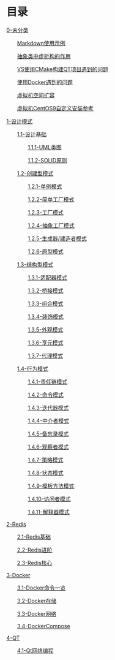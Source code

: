 ﻿# 目录

[0-未分类](https://github.com/qinlw/myBlog/tree/main/0-%E6%9C%AA%E5%88%86%E7%B1%BB)

&emsp;&emsp;[Markdown使用示例](https://github.com/qinlw/myBlog/blob/main/0-%E6%9C%AA%E5%88%86%E7%B1%BB/Markdown%E4%BD%BF%E7%94%A8%E7%A4%BA%E4%BE%8B.md)

&emsp;&emsp;[抽象类中虚析构的作用](https://github.com/qinlw/myBlog/blob/main/0-%E6%9C%AA%E5%88%86%E7%B1%BB/%E6%8A%BD%E8%B1%A1%E7%B1%BB%E4%B8%AD%E8%99%9A%E6%9E%90%E6%9E%84%E7%9A%84%E4%BD%9C%E7%94%A8.md)

&emsp;&emsp;[VS使用CMake构建QT项目遇到的问题](https://github.com/qinlw/myBlog/blob/main/0-%E6%9C%AA%E5%88%86%E7%B1%BB/VS%E4%BD%BF%E7%94%A8CMake%E6%9E%84%E5%BB%BAQT%E9%A1%B9%E7%9B%AE%E9%81%87%E5%88%B0%E7%9A%84%E9%97%AE%E9%A2%98.md)

&emsp;&emsp;[使用Docker遇到的问题](https://github.com/qinlw/myBlog/blob/main/0-%E6%9C%AA%E5%88%86%E7%B1%BB/%E4%BD%BF%E7%94%A8Docker%E9%81%87%E5%88%B0%E7%9A%84%E9%97%AE%E9%A2%98.md)

&emsp;&emsp;[虚拟机空间扩容](https://github.com/qinlw/myBlog/blob/main/0-%E6%9C%AA%E5%88%86%E7%B1%BB/%E8%99%9A%E6%8B%9F%E6%9C%BA%E7%A9%BA%E9%97%B4%E6%89%A9%E5%AE%B9.md)

&emsp;&emsp;[虚拟机CentOS9自定义安装参考](https://github.com/qinlw/myBlog/blob/main/0-%E6%9C%AA%E5%88%86%E7%B1%BB/%E8%99%9A%E6%8B%9F%E6%9C%BACentOS9%E8%87%AA%E5%AE%9A%E4%B9%89%E5%AE%89%E8%A3%85%E5%8F%82%E8%80%83.md)

[1-设计模式](https://github.com/qinlw/myBlog/tree/main/1-%E8%AE%BE%E8%AE%A1%E6%A8%A1%E5%BC%8F)

&emsp;&emsp;[1.1-设计基础](https://github.com/qinlw/myBlog/tree/main/1-%E8%AE%BE%E8%AE%A1%E6%A8%A1%E5%BC%8F/1.1-%E8%AE%BE%E8%AE%A1%E5%9F%BA%E7%A1%80)

&emsp;&emsp;&emsp;&emsp;[1.1.1-UML类图](https://github.com/qinlw/myBlog/blob/main/1-%E8%AE%BE%E8%AE%A1%E6%A8%A1%E5%BC%8F/1.1-%E8%AE%BE%E8%AE%A1%E5%9F%BA%E7%A1%80/1.1.1-UML%E7%B1%BB%E5%9B%BE.md)

&emsp;&emsp;&emsp;&emsp;[1.1.2-SOLID原则](https://github.com/qinlw/myBlog/blob/main/1-%E8%AE%BE%E8%AE%A1%E6%A8%A1%E5%BC%8F/1.1-%E8%AE%BE%E8%AE%A1%E5%9F%BA%E7%A1%80/1.1.2-SOLID%E5%8E%9F%E5%88%99.md)

&emsp;&emsp;[1.2-创建型模式](https://github.com/qinlw/myBlog/tree/main/1-%E8%AE%BE%E8%AE%A1%E6%A8%A1%E5%BC%8F/1.2-%E5%88%9B%E5%BB%BA%E5%9E%8B%E6%A8%A1%E5%BC%8F)

&emsp;&emsp;&emsp;&emsp;[1.2.1-单例模式](https://github.com/qinlw/myBlog/blob/main/1-%E8%AE%BE%E8%AE%A1%E6%A8%A1%E5%BC%8F/1.2-%E5%88%9B%E5%BB%BA%E5%9E%8B%E6%A8%A1%E5%BC%8F/1.2.1-%E5%8D%95%E4%BE%8B%E6%A8%A1%E5%BC%8F.md)

&emsp;&emsp;&emsp;&emsp;[1.2.2-简单工厂模式](https://github.com/qinlw/myBlog/blob/main/1-%E8%AE%BE%E8%AE%A1%E6%A8%A1%E5%BC%8F/1.2-%E5%88%9B%E5%BB%BA%E5%9E%8B%E6%A8%A1%E5%BC%8F/1.2.2-%E7%AE%80%E5%8D%95%E5%B7%A5%E5%8E%82%E6%A8%A1%E5%BC%8F.md)

&emsp;&emsp;&emsp;&emsp;[1.2.3-工厂模式](https://github.com/qinlw/myBlog/blob/main/1-%E8%AE%BE%E8%AE%A1%E6%A8%A1%E5%BC%8F/1.2-%E5%88%9B%E5%BB%BA%E5%9E%8B%E6%A8%A1%E5%BC%8F/1.2.3-%E5%B7%A5%E5%8E%82%E6%A8%A1%E5%BC%8F.md)

&emsp;&emsp;&emsp;&emsp;[1.2.4-抽象工厂模式](https://github.com/qinlw/myBlog/blob/main/1-%E8%AE%BE%E8%AE%A1%E6%A8%A1%E5%BC%8F/1.2-%E5%88%9B%E5%BB%BA%E5%9E%8B%E6%A8%A1%E5%BC%8F/1.2.4-%E6%8A%BD%E8%B1%A1%E5%B7%A5%E5%8E%82%E6%A8%A1%E5%BC%8F.md)

&emsp;&emsp;&emsp;&emsp;[1.2.5-生成器/建造者模式](https://github.com/qinlw/myBlog/blob/main/1-%E8%AE%BE%E8%AE%A1%E6%A8%A1%E5%BC%8F/1.2-%E5%88%9B%E5%BB%BA%E5%9E%8B%E6%A8%A1%E5%BC%8F/1.2.5-%E7%94%9F%E6%88%90%E5%99%A8%EF%BC%88%E5%BB%BA%E9%80%A0%E8%80%85%EF%BC%89%E6%A8%A1%E5%BC%8F.md)

&emsp;&emsp;&emsp;&emsp;[1.2.6-原型模式](https://github.com/qinlw/myBlog/blob/main/1-%E8%AE%BE%E8%AE%A1%E6%A8%A1%E5%BC%8F/1.2-%E5%88%9B%E5%BB%BA%E5%9E%8B%E6%A8%A1%E5%BC%8F/1.2.6-%E5%8E%9F%E5%9E%8B%E6%A8%A1%E5%BC%8F.md)

&emsp;&emsp;[1.3-结构型模式](https://github.com/qinlw/myBlog/tree/main/1-%E8%AE%BE%E8%AE%A1%E6%A8%A1%E5%BC%8F/1.3-%E7%BB%93%E6%9E%84%E5%9E%8B%E6%A8%A1%E5%BC%8F)

&emsp;&emsp;&emsp;&emsp;[1.3.1-适配器模式](https://github.com/qinlw/myBlog/blob/main/1-%E8%AE%BE%E8%AE%A1%E6%A8%A1%E5%BC%8F/1.3-%E7%BB%93%E6%9E%84%E5%9E%8B%E6%A8%A1%E5%BC%8F/1.3.1-%E9%80%82%E9%85%8D%E5%99%A8%E6%A8%A1%E5%BC%8F.md)

&emsp;&emsp;&emsp;&emsp;[1.3.2-桥接模式](https://github.com/qinlw/myBlog/blob/main/1-%E8%AE%BE%E8%AE%A1%E6%A8%A1%E5%BC%8F/1.3-%E7%BB%93%E6%9E%84%E5%9E%8B%E6%A8%A1%E5%BC%8F/1.3.2-%E6%A1%A5%E6%8E%A5%E6%A8%A1%E5%BC%8F.md)

&emsp;&emsp;&emsp;&emsp;[1.3.3-组合模式](https://github.com/qinlw/myBlog/blob/main/1-%E8%AE%BE%E8%AE%A1%E6%A8%A1%E5%BC%8F/1.3-%E7%BB%93%E6%9E%84%E5%9E%8B%E6%A8%A1%E5%BC%8F/1.3.3-%E7%BB%84%E5%90%88%E6%A8%A1%E5%BC%8F.md)

&emsp;&emsp;&emsp;&emsp;[1.3.4-装饰模式](https://github.com/qinlw/myBlog/blob/main/1-%E8%AE%BE%E8%AE%A1%E6%A8%A1%E5%BC%8F/1.3-%E7%BB%93%E6%9E%84%E5%9E%8B%E6%A8%A1%E5%BC%8F/1.3.4-%E8%A3%85%E9%A5%B0%E6%A8%A1%E5%BC%8F.md)

&emsp;&emsp;&emsp;&emsp;[1.3.5-外观模式](https://github.com/qinlw/myBlog/blob/main/1-%E8%AE%BE%E8%AE%A1%E6%A8%A1%E5%BC%8F/1.3-%E7%BB%93%E6%9E%84%E5%9E%8B%E6%A8%A1%E5%BC%8F/1.3.5-%E5%A4%96%E8%A7%82%E6%A8%A1%E5%BC%8F.md)

&emsp;&emsp;&emsp;&emsp;[1.3.6-享元模式](https://github.com/qinlw/myBlog/blob/main/1-%E8%AE%BE%E8%AE%A1%E6%A8%A1%E5%BC%8F/1.3-%E7%BB%93%E6%9E%84%E5%9E%8B%E6%A8%A1%E5%BC%8F/1.3.6-%E4%BA%AB%E5%85%83%E6%A8%A1%E5%BC%8F.md)

&emsp;&emsp;&emsp;&emsp;[1.3.7-代理模式](https://github.com/qinlw/myBlog/blob/main/1-%E8%AE%BE%E8%AE%A1%E6%A8%A1%E5%BC%8F/1.3-%E7%BB%93%E6%9E%84%E5%9E%8B%E6%A8%A1%E5%BC%8F/1.3.7-%E4%BB%A3%E7%90%86%E6%A8%A1%E5%BC%8F.md)

&emsp;&emsp;[1.4-行为模式](https://github.com/qinlw/myBlog/tree/main/1-%E8%AE%BE%E8%AE%A1%E6%A8%A1%E5%BC%8F/1.4-%E8%A1%8C%E4%B8%BA%E6%A8%A1%E5%BC%8F)

&emsp;&emsp;&emsp;&emsp;[1.4.1-责任链模式](https://github.com/qinlw/myBlog/blob/main/1-%E8%AE%BE%E8%AE%A1%E6%A8%A1%E5%BC%8F/1.4-%E8%A1%8C%E4%B8%BA%E6%A8%A1%E5%BC%8F/1.4.1-%E8%B4%A3%E4%BB%BB%E9%93%BE%E6%A8%A1%E5%BC%8F.md)

&emsp;&emsp;&emsp;&emsp;[1.4.2-命令模式](https://github.com/qinlw/myBlog/blob/main/1-%E8%AE%BE%E8%AE%A1%E6%A8%A1%E5%BC%8F/1.4-%E8%A1%8C%E4%B8%BA%E6%A8%A1%E5%BC%8F/1.4.2-%E5%91%BD%E4%BB%A4%E6%A8%A1%E5%BC%8F.md)

&emsp;&emsp;&emsp;&emsp;[1.4.3-迭代器模式](https://github.com/qinlw/myBlog/blob/main/1-%E8%AE%BE%E8%AE%A1%E6%A8%A1%E5%BC%8F/1.4-%E8%A1%8C%E4%B8%BA%E6%A8%A1%E5%BC%8F/1.4.3-%E8%BF%AD%E4%BB%A3%E5%99%A8%E6%A8%A1%E5%BC%8F.md)

&emsp;&emsp;&emsp;&emsp;[1.4.4-中介者模式](https://github.com/qinlw/myBlog/blob/main/1-%E8%AE%BE%E8%AE%A1%E6%A8%A1%E5%BC%8F/1.4-%E8%A1%8C%E4%B8%BA%E6%A8%A1%E5%BC%8F/1.4.4-%E4%B8%AD%E4%BB%8B%E8%80%85%E6%A8%A1%E5%BC%8F.md)

&emsp;&emsp;&emsp;&emsp;[1.4.5-备忘录模式](https://github.com/qinlw/myBlog/blob/main/1-%E8%AE%BE%E8%AE%A1%E6%A8%A1%E5%BC%8F/1.4-%E8%A1%8C%E4%B8%BA%E6%A8%A1%E5%BC%8F/1.4.5-%E5%A4%87%E5%BF%98%E5%BD%95%E6%A8%A1%E5%BC%8F.md)

&emsp;&emsp;&emsp;&emsp;[1.4.6-观察者模式](https://github.com/qinlw/myBlog/blob/main/1-%E8%AE%BE%E8%AE%A1%E6%A8%A1%E5%BC%8F/1.4-%E8%A1%8C%E4%B8%BA%E6%A8%A1%E5%BC%8F/1.4.6-%E8%A7%82%E5%AF%9F%E8%80%85%E6%A8%A1%E5%BC%8F.md)

&emsp;&emsp;&emsp;&emsp;[1.4.7-策略模式](https://github.com/qinlw/myBlog/blob/main/1-%E8%AE%BE%E8%AE%A1%E6%A8%A1%E5%BC%8F/1.4-%E8%A1%8C%E4%B8%BA%E6%A8%A1%E5%BC%8F/1.4.7-%E7%AD%96%E7%95%A5%E6%A8%A1%E5%BC%8F.md)

&emsp;&emsp;&emsp;&emsp;[1.4.8-状态模式](https://github.com/qinlw/myBlog/blob/main/1-%E8%AE%BE%E8%AE%A1%E6%A8%A1%E5%BC%8F/1.4-%E8%A1%8C%E4%B8%BA%E6%A8%A1%E5%BC%8F/1.4.8-%E7%8A%B6%E6%80%81%E6%A8%A1%E5%BC%8F.md)

&emsp;&emsp;&emsp;&emsp;[1.4.9-模板方法模式](https://github.com/qinlw/myBlog/blob/main/1-%E8%AE%BE%E8%AE%A1%E6%A8%A1%E5%BC%8F/1.4-%E8%A1%8C%E4%B8%BA%E6%A8%A1%E5%BC%8F/1.4.9-%E6%A8%A1%E6%9D%BF%E6%96%B9%E6%B3%95%E6%A8%A1%E5%BC%8F.md)

&emsp;&emsp;&emsp;&emsp;[1.4.10-访问者模式](https://github.com/qinlw/myBlog/blob/main/1-%E8%AE%BE%E8%AE%A1%E6%A8%A1%E5%BC%8F/1.4-%E8%A1%8C%E4%B8%BA%E6%A8%A1%E5%BC%8F/1.4.10-%E8%AE%BF%E9%97%AE%E8%80%85%E6%A8%A1%E5%BC%8F.md)

&emsp;&emsp;&emsp;&emsp;[1.4.11-解释器模式](https://github.com/qinlw/myBlog/blob/main/1-%E8%AE%BE%E8%AE%A1%E6%A8%A1%E5%BC%8F/1.4-%E8%A1%8C%E4%B8%BA%E6%A8%A1%E5%BC%8F/1.4.11-%E8%A7%A3%E9%87%8A%E5%99%A8%E6%A8%A1%E5%BC%8F.md)

[2-Redis](https://github.com/qinlw/myBlog/tree/main/2-Redis)

&emsp;&emsp;[2.1-Redis基础](https://github.com/qinlw/myBlog/blob/main/2-Redis/2.1-Redis%E5%9F%BA%E7%A1%80.md)

&emsp;&emsp;[2.2-Redis进阶](https://github.com/qinlw/myBlog/blob/main/2-Redis/2.2-Redis%E8%BF%9B%E9%98%B6.md)

&emsp;&emsp;[2.3-Redis核心](https://github.com/qinlw/myBlog/blob/main/2-Redis/2.3-Redis%E6%A0%B8%E5%BF%83.md)

[3-Docker](https://github.com/qinlw/myBlog/tree/main/3-Docker)

&emsp;&emsp;[3.1-Docker命令一览](https://github.com/qinlw/myBlog/blob/main/3-Docker/3.1-Docker%E5%91%BD%E4%BB%A4%E4%B8%80%E8%A7%88.md)

&emsp;&emsp;[3.2-Docker存储](https://github.com/qinlw/myBlog/blob/main/3-Docker/3.2-Docker%E5%AD%98%E5%82%A8.md)

&emsp;&emsp;[3.3-Docker网络](https://github.com/qinlw/myBlog/blob/main/3-Docker/3.3-Docker%E7%BD%91%E7%BB%9C.md)

&emsp;&emsp;[3.4-DockerCompose](https://github.com/qinlw/myBlog/blob/main/3-Docker/3.4-DockerCompose.md)

[4-QT](https://github.com/qinlw/myBlog/tree/main/4-QT)

&emsp;&emsp;[4.1-Qt网络编程](https://github.com/qinlw/myBlog/blob/main/4-QT/4.1-Qt%E7%BD%91%E7%BB%9C%E7%BC%96%E7%A8%8B.md)

